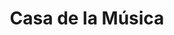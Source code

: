---
title: "Casa de la Música"
url: /san-pedro-sula/casa-de-la-musica/
shop: instrumento musical
---
